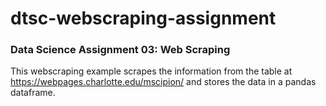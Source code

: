 # dtsc-webscraping-assignment
### Data Science Assignment 03: Web Scraping
This webscraping example scrapes the information from the table at https://webpages.charlotte.edu/mscipion/ and stores the data in a pandas dataframe.
